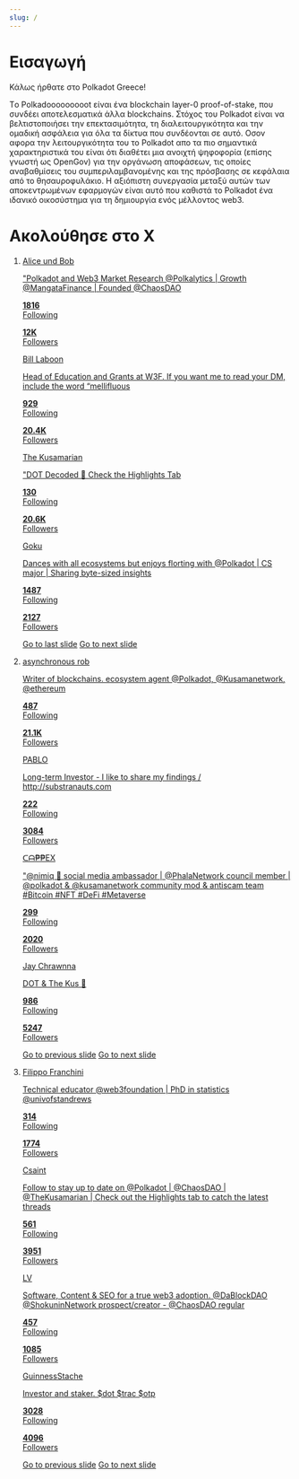 ```yaml
---
slug: /
---
```

# Εισαγωγή

Κάλως ήρθατε στο Polkadot Greece!

Tο Polkadooooooooot είναι ένα blockchain layer-0 proof-of-stake,  που συνδέει αποτελεσματικά άλλα blockchains. Στόχος του Polkadot είναι να βελτιστοποιήσει την επεκτασιμότητα, τη διαλειτουργικότητα και την ομαδική ασφάλεια για όλα τα δίκτυα που συνδέονται σε αυτό.
Οσον αφορα την λειτουργικότητα του το Polkadot απο τα πιο σημαντικά χαρακτηριστικά του είναι ότι διαθέτει μια ανοιχτή ψηφοφορία (επίσης γνωστή ως OpenGov) για την οργάνωση αποφάσεων, τις οποίες αναβαθμίσεις του συμπεριλαμβανομένης και της πρόσβασης σε κεφάλαια από το θησαυροφυλάκιο.
Η αξιόπιστη συνεργασία μεταξύ αυτών των αποκεντρωμένων εφαρμογών είναι αυτό που καθιστά το Polkadot ένα ιδανικό οικοσύστημα για τη δημιουργία ενός μέλλοντος web3.


# Ακολούθησε στο Χ

<section class="carousel" aria-label="Gallery">
  <ol class="carousel__viewport">
    <li id="carousel__slide1"
        tabindex="0"
        class="carousel__slide">
        <a href="https://twitter.com" target="_blank">
        <div class="profile"> 
        <div class="profile-image">
        </div>
        <p class="username">Alice und Bob</p>
        <p class="bio">"Polkadot and Web3 Market Research @Polkalytics | Growth @MangataFinance | Founded @ChaosDAO</p>
        <p class="following"><b >1816</b><br/>Following</p>
        <p class="followers"><b>12Κ</b><br/>Followers</p>
         </div>
         </a>
             <a href="https://twitter.com" target="_blank">
        <div class="profile"> 
        <div class="profile-image">
        </div>
        <p class="username">Bill Laboon</p>
        <p class="bio">Head of Education and Grants at W3F. If you want me to read your DM, include the word “mellifluous</p>
        <p class="following"><b >929</b><br/>Following</p>
        <p class="followers"><b>20.4Κ</b><br/>Followers</p>
         </div>
         </a>  <a href="https://twitter.com" target="_blank">
        <div class="profile"> 
        <div class="profile-image">
        </div>
        <p class="username">The Kusamarian</p>
        <p class="bio">"DOT Decoded 🧠 Check the Highlights Tab</p>
        <p class="following"><b >130</b><br/>Following</p>
        <p class="followers"><b>20.6K</b><br/>Followers</p>
         </div>
         </a>  <a href="https://twitter.com" target="_blank">
        <div class="profile"> 
        <div class="profile-image">
        </div>
        <p class="username">Goku</p>
        <p class="bio">Dances with all ecosystems but enjoys florting with @Polkadot | CS major | Sharing byte-sized insights</p>
        <p class="following"><b >1487</b><br/>Following</p>
        <p class="followers"><b>2127</b><br/>Followers</p>
         </div>
         </a>
      <div class="carousel__snapper">
        <a href="#carousel__slide4"
           class="carousel__prev">Go to last slide</a>
        <a href="#carousel__slide2"
           class="carousel__next">Go to next slide</a>
      </div>
    </li>
    <li id="carousel__slide2"
        tabindex="0"
        class="carousel__slide">
         <a href="https://twitter.com" target="_blank">
        <div class="profile"> 
        <div class="profile-image">
        </div>
        <p class="username">asynchronous rob</p>
        <p class="bio">Writer of blockchains. ecosystem agent @Polkadot, @Kusamanetwork, @ethereum</p>
        <p class="following"><b >487</b><br/>Following</p>
        <p class="followers"><b>21.1Κ</b><br/>Followers</p>
         </div>
         </a>
             <a href="https://twitter.com" target="_blank">
        <div class="profile"> 
        <div class="profile-image">
        </div>
        <p class="username">PABLO</p>
        <p class="bio">Long-term Investor - I like to share my findings / http://substranauts.com </p>
        <p class="following"><b>222</b><br/>Following</p>
        <p class="followers"><b>3084</b><br/>Followers</p>
         </div>
         </a>  <a href="https://twitter.com" target="_blank">
        <div class="profile"> 
        <div class="profile-image">
        </div>
        <p class="username">ᑕᗩ₱₱EX</p>
        <p class="bio">"@nimiq 🤝 social media ambassador | @PhalaNetwork council member | @polkadot & @kusamanetwork community mod & antiscam team #Bitcoin #NFT #DeFi #Metaverse</p>
        <p class="following"><b >299</b><br/>Following</p>
        <p class="followers"><b>2020</b><br/>Followers</p>
         </div>
         </a>  <a href="https://twitter.com" target="_blank">
        <div class="profile"> 
        <div class="profile-image">
        </div>
        <p class="username">Jay Chrawnna</p>
        <p class="bio">DOT & The Kus 🧈</p>
        <p class="following"><b >986</b><br/>Following</p>
        <p class="followers"><b>5247</b><br/>Followers</p>
         </div>
         </a>
      <div class="carousel__snapper"></div>
      <a href="#carousel__slide1"
         class="carousel__prev">Go to previous slide</a>
      <a href="#carousel__slide3"
         class="carousel__next">Go to next slide</a>
    </li>
    <li id="carousel__slide3"
        tabindex="0"
        class="carousel__slide">
<a href="https://twitter.com" target="_blank">
        <div class="profile"> 
        <div class="profile-image">
        </div>
        <p class="username">Filippo Franchini</p>
        <p class="bio">Technical educator @web3foundation | PhD in statistics @univofstandrews</p>
        <p class="following"><b >314</b><br/>Following</p>
        <p class="followers"><b>1774</b><br/>Followers</p>
         </div>
         </a>
         <a href="https://twitter.com" target="_blank">
        <div class="profile"> 
        <div class="profile-image">
        </div>
        <p class="username">Csaint</p>
        <p class="bio">Follow to stay up to date on @Polkadot | @ChaosDAO | @TheKusamarian | Check out the Highlights tab to catch the latest threads</p>
        <p class="following"><b >561</b><br/>Following</p>
        <p class="followers"><b>3951</b><br/>Followers</p>
         </div>
         </a>
         <a href="https://twitter.com" target="_blank">
        <div class="profile"> 
        <div class="profile-image">
        </div>
        <p class="username">LV</p>
        <p class="bio">Software, Content & SEO for a true web3 adoption. @DaBlockDAO @ShokuninNetwork prospect/creator - @ChaosDAO regular</p>
        <p class="following"><b >457</b><br/>Following</p>
        <p class="followers"><b>1085</b><br/>Followers</p>
         </div>
         </a>
         <a href="https://twitter.com" target="_blank">
        <div class="profile"> 
        <div class="profile-image">
        </div>
        <p class="username">GuinnessStache</p>
        <p class="bio">Investor and staker. $dot $trac $otp</p>
        <p class="following"><b >3028</b><br/>Following</p>
        <p class="followers"><b>4096</b><br/>Followers</p>
         </div>
         </a>
      <div class="carousel__snapper"></div>
      <a href="#carousel__slide2"
         class="carousel__prev">Go to previous slide</a>
      <a href="#carousel__slide4"
         class="carousel__next">Go to next slide</a>
    </li>
    <!-- <li id="carousel__slide4"
        tabindex="0"
        class="carousel__slide">
      <div class="carousel__snapper"></div>
      <a href="#carousel__slide3"
         class="carousel__prev">Go to previous slide</a>
      <a href="#carousel__slide1"
         class="carousel__next">Go to first slide</a>
    </li> -->
  </ol>
</section>
  
